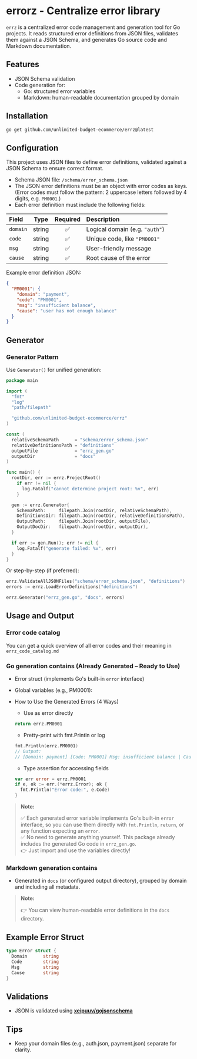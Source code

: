 # errorz - Centralize error library

`errz` is a centralized error code management and generation tool for Go projects. It reads structured error definitions from JSON files, validates them against a JSON Schema, and generates Go source code and Markdown documentation.

## Features

- JSON Schema validation
- Code generation for:
  - Go: structured error variables
  - Markdown: human-readable documentation grouped by domain

## Installation

```bash
go get github.com/unlimited-budget-ecommerce/errz@latest
```

## Configuration

This project uses JSON files to define error definitions, validated against a JSON Schema to ensure correct format.

- Schema JSON file: `/schema/error_schema.json`
- The JSON error definitions must be an object with error codes as keys.(Error codes must follow the pattern: 2 uppercase letters followed by 4 digits, e.g. `PM0001`.)
- Each error definition must include the following fields:

| Field    |  Type  | Required | Description                    |
| :------- | :----: | :------: | :----------------------------- |
| `domain` | string |    ✅    | Logical domain (e.g. `"auth"`) |
| `code`   | string |    ✅    | Unique code, like `"PM0001"`   |
| `msg`    | string |    ✅    | User-friendly message          |
| `cause`  | string |    ✅    | Root cause of the error        |

Example error definition JSON:

```json
{
  "PM0001": {
    "domain": "payment",
    "code": "PM0001",
    "msg": "insufficient balance",
    "cause": "user has not enough balance"
  }
}
```

## Generator

### Generator Pattern

Use `Generator()` for unified generation:

```go
package main

import (
  "fmt"
  "log"
  "path/filepath"

  "github.com/unlimited-budget-ecommerce/errz"
)

const (
  relativeSchemaPath      = "schema/error_schema.json"
  relativeDefinitionsPath = "definitions"
  outputFile              = "errz_gen.go"
  outputDir               = "docs"
)

func main() {
  rootDir, err := errz.ProjectRoot()
    if err != nil {
      log.Fatalf("cannot determine project root: %v", err)
    }

  gen := errz.Generator{
    SchemaPath:     filepath.Join(rootDir, relativeSchemaPath),
    DefinitionsDir: filepath.Join(rootDir, relativeDefinitionsPath),
    OutputPath:     filepath.Join(rootDir, outputFile),
    OutputDocDir:   filepath.Join(rootDir, outputDir),
  }

  if err := gen.Run(); err != nil {
    log.Fatalf("generate failed: %v", err)
  }
}
```

Or step-by-step (if preferred):

```go
errz.ValidateAllJSONFiles("schema/error_schema.json", "definitions")
errors := errz.LoadErrorDefinitions("definitions")

errz.Generator("errz_gen.go", "docs", errors)
```

## Usage and Output

### Error code catalog

You can get a quick overview of all error codes and their meaning in `errz_code_catalog.md`

### Go generation contains (Already Generated – Ready to Use)

- Error struct (implements Go's built-in `error` interface)
- Global variables (e.g., PM0001):
- How to Use the Generated Errors (4 Ways)

  - Use as error directly

  ```go
  return errz.PM0001
  ```

  - Pretty-print with fmt.Println or log

  ```go
  fmt.Println(errz.PM0001)
  // Output:
  // [Domain: payment] [Code: PM0001] Msg: insufficient balance | Cause: user has not enough balance
  ```

  - Type assertion for accessing fields

  ```go
  var err error = errz.PM0001
  if e, ok := err.(*errz.Error); ok {
    fmt.Println("Error code:", e.Code)
  }
  ```

> **Note:**
>
> ✅ Each generated error variable implements Go's built-in `error` interface, so you can use them directly with `fmt.Println`, `return`, or any function expecting an `error`.  
> ✅ No need to generate anything yourself. This package already includes the generated Go code in `errz_gen.go`.  
> 👉 Just import and use the variables directly!

### Markdown generation contains

- Generated in `docs` (or configured output directory), grouped by domain and including all metadata.

> **Note:**
>
> 👉 You can view human-readable error definitions in the `docs` directory.

## Example Error Struct

```go
type Error struct {
  Domain      string
  Code        string
  Msg         string
  Cause       string
}
```

## Validations

- JSON is validated using **[xeipuuv/gojsonschema](https://github.com/xeipuuv/gojsonschema.git)**

## Tips

- Keep your domain files (e.g., auth.json, payment.json) separate for clarity.
